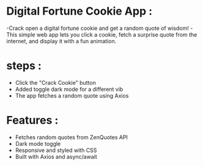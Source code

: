 # Digital Fortune Cookie App :

-Crack open a digital fortune cookie and get a random quote of wisdom!
-This simple web app lets you click a cookie, fetch a surprise quote from the  internet, and display it with a fun animation.
 
 # steps :
- Click the "Crack Cookie" button
- Added toggle dark mode for a different vib
- The app fetches a random quote using Axios


# Features :
-  Fetches random quotes from ZenQuotes API
-  Dark mode toggle
- Responsive and styled with CSS
- Built with Axios and async/await
